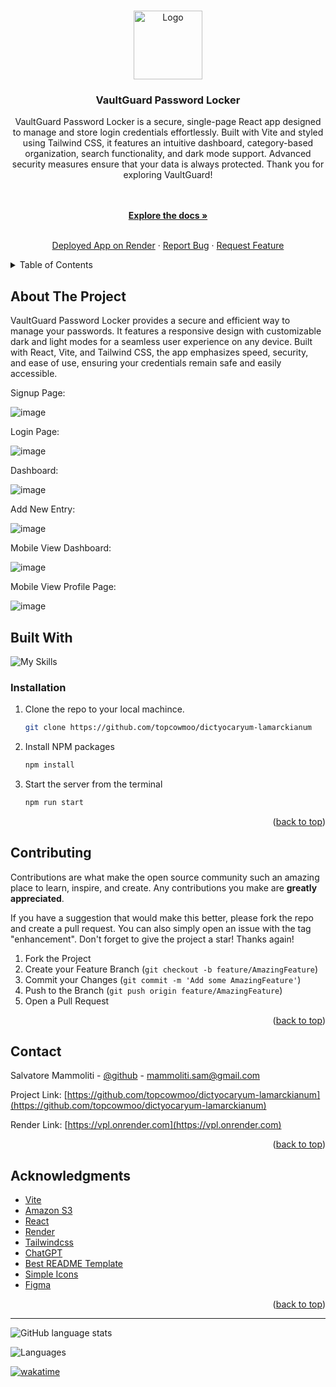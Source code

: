 <a name="readme-top"></a>

<br />
<div align="center">
  <a href="https://github.com/topcowmoo/dictyocaryum-lamarckianum"> 
    <img src="https://vaultguardbucket2024.s3.us-east-1.amazonaws.com/vplogo.svg"
   <!-- alt="Logo"
   style="height: 110px">
  </a> 

<h3 align="center">VaultGuard Password Locker</h3> 

<p align="center"> VaultGuard Password Locker is a secure, single-page React app designed to manage and store login credentials effortlessly. Built with Vite and styled using Tailwind CSS, it features an intuitive dashboard, category-based organization, search functionality, and dark mode support. Advanced security measures ensure that your data is always protected. Thank you for exploring VaultGuard! </p>

<br />
<br />
<a href="https://github.com/topcowmoo/dictyocaryum-lamarckianum"><strong>Explore the docs »</strong></a>
<br />
<br />

<a href="https://vpl.onrender.com/">Deployed App on Render</a>
·
<a href="hhttps://github.com/topcowmoo/dictyocaryum-lamarckianum/issues">Report Bug</a>
·
<a href="hhttps://github.com/topcowmoo/dictyocaryum-lamarckianum/issues">Request Feature</a>
</p>
</div>

<!-- TABLE OF CONTENTS -->

<details>
  <summary>Table of Contents</summary>
  <ol>
    <li>
      <a href="#about-the-project">About The Project</a>
      <ul>
        <li><a href="#built-with">Built With</a></li>
      </ul>
    </li>
    <li><a href="#installation">Installation</a></li>
    <li>
      <a href="#contributing">Contributing</a>
    </li>
    <li>
      <a href="#contact">Contact</a>
    </li>
    <li>
      <a href="#acknowledgments">Acknowledgments</a>
    </li>
  </ol>
</details>

<!-- ABOUT THE PROJECT -->

## About The Project

VaultGuard Password Locker provides a secure and efficient way to manage your passwords. It features a responsive design with customizable dark and light modes for a seamless user experience on any device. Built with React, Vite, and Tailwind CSS, the app emphasizes speed, security, and ease of use, ensuring your credentials remain safe and easily accessible.

Signup Page:

![image](https://vaultguardbucket2024.s3.us-east-1.amazonaws.com/Signup+Page.webp)

Login Page:

![image](https://vaultguardbucket2024.s3.us-east-1.amazonaws.com/Login+page.webp)

Dashboard:

![image](https://vaultguardbucket2024.s3.us-east-1.amazonaws.com/dashboard.webp)

Add New Entry:

![image](https://vaultguardbucket2024.s3.us-east-1.amazonaws.com/addnewentry.webp)

Mobile View Dashboard:

![image](https://vaultguardbucket2024.s3.us-east-1.amazonaws.com/mobiledashboard.webp)

Mobile View Profile Page:

![image](https://vaultguardbucket2024.s3.us-east-1.amazonaws.com/mobile+profile+page.webp)


<!-- BUILT WITH -->

## Built With

![My Skills](https://vaultguardbucket2024.s3.us-east-1.amazonaws.com/ico2.svg)

<!-- INSTALLATION -->

### Installation

1. Clone the repo to your local machince.

   ```sh
   git clone https://github.com/topcowmoo/dictyocaryum-lamarckianum
   ```

2. Install NPM packages

   ```sh
   npm install
   ```

3. Start the server from the terminal

   ```sh
   npm run start
   ```

<p align="right">(<a href="#readme-top">back to top</a>)</p>

<!-- CONTRIBUTING -->

## Contributing

Contributions are what make the open source community such an amazing place to learn, inspire, and create. Any contributions you make are **greatly appreciated**.

If you have a suggestion that would make this better, please fork the repo and create a pull request. You can also simply open an issue with the tag "enhancement".
Don't forget to give the project a star! Thanks again!

1. Fork the Project
2. Create your Feature Branch (`git checkout -b feature/AmazingFeature`)
3. Commit your Changes (`git commit -m 'Add some AmazingFeature'`)
4. Push to the Branch (`git push origin feature/AmazingFeature`)
5. Open a Pull Request

<p align="right">(<a href="#readme-top">back to top</a>)</p>

<!-- CONTACT -->

## Contact

Salvatore Mammoliti - [@github](https://github.com/topcowmoo) - <mammoliti.sam@gmail.com>

Project Link: [https://github.com/topcowmoo/dictyocaryum-lamarckianum](https://github.com/topcowmoo/dictyocaryum-lamarckianum)

Render Link: [https://vpl.onrender.com](https://vpl.onrender.com)

<p align="right">(<a href="#readme-top">back to top</a>)</p>

<!-- ACKNOWLEDGMENTS -->

## Acknowledgments

- [Vite](https://vitejs.dev/)
- [Amazon S3](https://aws.amazon.com/s3/)
- [React](https://react.dev/)
- [Render](https://render.com/)
- [Tailwindcss](https://tailwindcss.com/)
- [ChatGPT](https://chat.openai.com/)
- [Best README Template](https://github.com/othneildrew/Best-README-Template)
- [Simple Icons](https://simpleicons.org/)
- [Figma](https://www.figma.com/)

<p align="right">(<a href="#readme-top">back to top</a>)</p>

---

![GitHub language stats](https://img.shields.io/github/languages/top/topcowmoo/dictyocaryum-lamarckianum)

![Languages](https://img.shields.io/github/languages/count/topcowmoo/dictyocaryum-lamarckianum)

[![wakatime](https://wakatime.com/badge/user/018eee6c-d24d-478e-b142-37a7c9e0fdac/project/89e96db3-9662-48a0-ab6b-6e8bc2ea53fc.svg)](https://wakatime.com/badge/user/018eee6c-d24d-478e-b142-37a7c9e0fdac/project/89e96db3-9662-48a0-ab6b-6e8bc2ea53fc)
